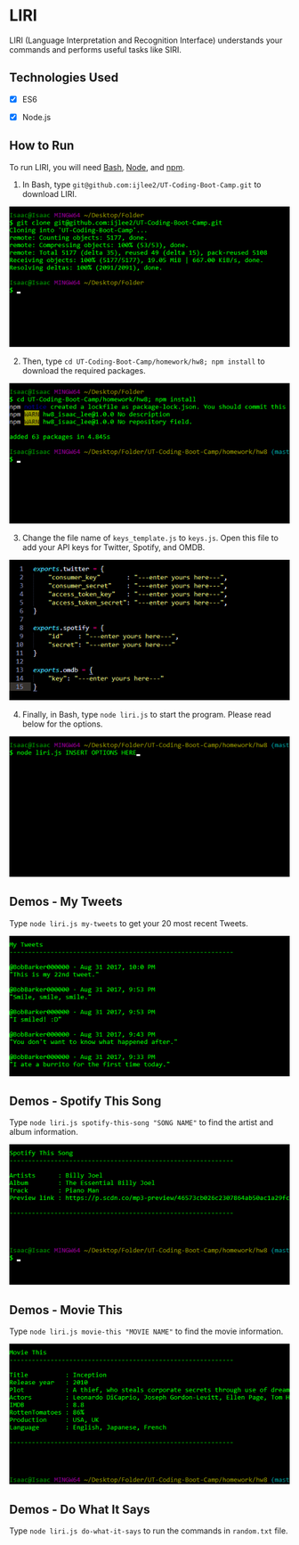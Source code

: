 # LIRI 
LIRI (Language Interpretation and Recognition Interface) understands your commands and performs useful tasks like SIRI.


## Technologies Used
- [x] ES6

- [x] Node.js


## How to Run
To run LIRI, you will need [Bash](https://git-scm.com/downloads/), [Node](https://nodejs.org/en/), and [npm](https://www.npmjs.com/get-npm?utm_source=house&utm_medium=homepage&utm_campaign=free%20orgs&utm_term=Install%20npm).

1. In Bash, type `git@github.com:ijlee2/UT-Coding-Boot-Camp.git` to download LIRI.

![How to Run: Step 1](images/how_to_run_step1.png?raw=true)

2. Then, type `cd UT-Coding-Boot-Camp/homework/hw8; npm install` to download the required packages.

![How to Run: Step 2](images/how_to_run_step2.png?raw=true)

3. Change the file name of `keys_template.js` to `keys.js`. Open this file to add your API keys for Twitter, Spotify, and OMDB.

![How to Run: Step 3](images/how_to_run_step3.png?raw=true)

4. Finally, in Bash, type `node liri.js` to start the program. Please read below for the options.

![How to Run: Step 4](images/how_to_run_step4.png?raw=true)


## Demos - My Tweets

Type `node liri.js my-tweets` to get your 20 most recent Tweets.

![My Tweets](images/my_tweets.png?raw=true)


## Demos - Spotify This Song

Type `node liri.js spotify-this-song "SONG NAME"` to find the artist and album information.

![Spotify This Song](images/spotify_this_song.png?raw=true)


## Demos - Movie This

Type `node liri.js movie-this "MOVIE NAME"` to find the movie information.

![Movie This](images/movie_this.png?raw=true)


## Demos - Do What It Says

Type `node liri.js do-what-it-says` to run the commands in `random.txt` file.

